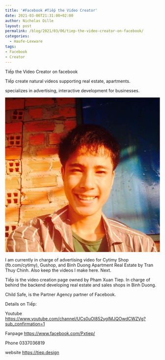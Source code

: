 ```yaml
---
title: '#Facebook #Tiếp the Video Creator'
date: 2021-03-06T21:31:00+02:00
author: Nicholas Dille
layout: post
permalink: /blog/2021/03/06/tiep-the-video-creator-on-facebook/
categories:
  - Haufe-Lexware
tags:
- Facebook
- Creator
---
```

Tiếp the Video Creator on facebook

Tiếp create natural videos supporting real estate, apartments.

specializes in advertising, interactive development for businesses.

![](/media/2020/09/avatar.jpg)

<!--more-->

I am currently in charge of advertising video for Cytimy Shop (fb.com/cytimy), Gushop, and Binh Duong Apartment Real Estate by Tran Thuy Chinh. Also keep the videos I make here. Next.

Tiếp is the video creation page owned by Pham Xuan Tiep. In charge of behind the backend developing real estate and sales shops in Binh Duong.

Child Safe, is the Partner Agency partner of Facebook.

Details on Tiếp:

Youtube https://www.youtube.com/channel/UCs0uOl852ygIMJQOwdCWZVg?sub_confirmation=1

Fanpage https://www.facebook.com/Pxtiep/

Phone 0337036819

website https://tiep.design
